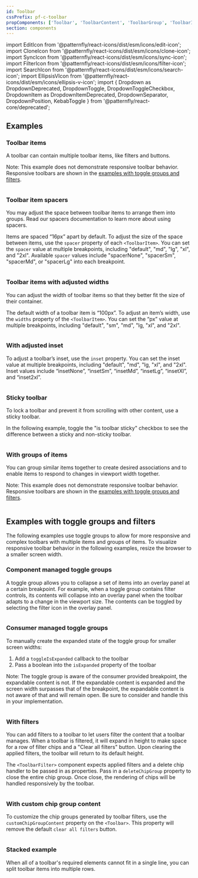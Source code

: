 ```yaml
---
id: Toolbar
cssPrefix: pf-c-toolbar
propComponents: ['Toolbar', 'ToolbarContent', 'ToolbarGroup', 'ToolbarItem', 'ToolbarToggleGroup', 'ToolbarFilter']
section: components
---
```


import EditIcon from '@patternfly/react-icons/dist/esm/icons/edit-icon';
import CloneIcon from '@patternfly/react-icons/dist/esm/icons/clone-icon';
import SyncIcon from '@patternfly/react-icons/dist/esm/icons/sync-icon';
import FilterIcon from '@patternfly/react-icons/dist/esm/icons/filter-icon';
import SearchIcon from '@patternfly/react-icons/dist/esm/icons/search-icon';
import EllipsisVIcon from '@patternfly/react-icons/dist/esm/icons/ellipsis-v-icon';
import {
Dropdown as DropdownDeprecated,
DropdownToggle,
DropdownToggleCheckbox,
DropdownItem as DropdownItemDeprecated,
DropdownSeparator,
DropdownPosition,
KebabToggle
} from '@patternfly/react-core/deprecated';

## Examples

### Toolbar items

A toolbar can contain multiple toolbar items, like filters and buttons.

Note: This example does not demonstrate responsive toolbar behavior. Responsive toolbars are shown in the [examples with toggle groups and filters](/components/toolbar#examples-with-toggle-groups-and-filters).

```ts file="./ToolbarItems.tsx"

```

### Toolbar item spacers

You may adjust the space between toolbar items to arrange them into groups. Read our spacers documentation to learn more about using spacers.

Items are spaced “16px” apart by default. To adjust the size of the space between items, use the `spacer` property of each `<ToolbarItem>`. You can set the `spacer` value at multiple breakpoints, including "default", "md", "lg", "xl", and "2xl".  Available `spacer` values include "spacerNone", "spacerSm", "spacerMd", or "spacerLg" into each breakpoint. 

```ts file="./ToolbarSpacers.tsx"

```

### Toolbar items with adjusted widths

You can adjust the width of toolbar items so that they better fit the size of their container.

The default width of a toolbar item is “100px”. To adjust an item’s width, use the `widths` property of the `<ToolbarItem>`. You can set the “px” value at multiple breakpoints, including "default", "sm", "md", "lg, "xl", and "2xl".

```ts file="./ToolbarWidths.tsx"

```

### With adjusted inset

To adjust a toolbar’s inset, use the `inset` property. You can set the inset value at multiple breakpoints, including "default", "md", "lg, "xl", and "2xl". Inset values include “insetNone”, “insetSm”, “insetMd”, “insetLg”, “insetXl”, and “inset2xl”.

```ts file="./ToolbarInsets.tsx"

```

### Sticky toolbar

To lock a toolbar and prevent it  from scrolling with other content, use a sticky toolbar. 

In the following example, toggle the "is toolbar sticky" checkbox to see the difference between a sticky and non-sticky toolbar.

```ts file="./ToolbarSticky.tsx"
```

### With groups of items

You can group similar items together to create desired associations and to enable items to respond to changes in viewport width together. 

Note: This example does not demonstrate responsive toolbar behavior. Responsive toolbars are shown in the [examples with toggle groups and filters](/components/toolbar#examples-with-toggle-groups-and-filters).

```ts file="./ToolbarGroups.tsx"

```
## Examples with toggle groups and filters

The following examples use toggle groups to allow for more responsive and complex toolbars with multiple items and groups of items. To visualize responsive toolbar behavior in the following examples, resize the browser to a smaller screen width.


### Component managed toggle groups

A toggle group allows you to collapse a set of items into an overlay panel at a certain breakpoint. For example, when a toggle group contains filter controls, its contents will collapse into an overlay panel when the toolbar adapts to a change in the viewport size. The contents can be toggled by selecting the filter icon in the overlay panel.

```ts file="./ToolbarComponentManagedToggleGroups.tsx"

```

### Consumer managed toggle groups

To manually create the expanded state of the toggle group for smaller screen widths:

1. Add a `toggleIsExpanded` callback to the toolbar
2. Pass a boolean into the `isExpanded` property of the toolbar

Note: The toggle group is aware of the consumer provided breakpoint, the expandable content is not. If the expandable content is expanded and the screen width surpasses that of the breakpoint, the expandable content is not aware of that and will remain open. Be sure to consider and handle this in your implementation.

```ts file="./ToolbarConsumerManagedToggleGroups.tsx"

```

### With filters

You can add filters to a toolbar to let users filter the content that a toolbar manages. When a toolbar is filtered, it will expand in height to make space for a row of filter chips and a "Clear all filters" button. Upon clearing the applied filters, the toolbar will return to its default height.

The `<ToolbarFilter>` component expects applied filters and a delete chip handler to be passed in as properties. Pass in a `deleteChipGroup` property to close the entire chip group. Once close, the rendering of chips will be handled responsively by the toolbar.


```ts file="./ToolbarWithFilters.tsx"

```

### With custom chip group content

To customize the chip groups generated by toolbar filters, use the `customChipGroupContent` property on the `<Toolbar>`. This property will remove the default `clear all filters` button.

```ts file="./ToolbarCustomChipGroupContent.tsx"

```

### Stacked example

When all of a toolbar's required elements cannot fit in a single line, you can split toolbar items into multiple rows.

```ts file="./ToolbarStacked.tsx"
```

